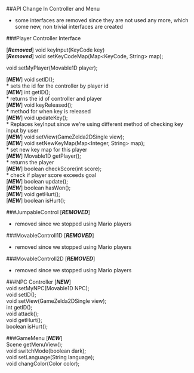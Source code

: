 ##API Change In Controller and Menu

* some interfaces are removed since they are not used any more, which some new, non trivial interfaces are created


###Player Controller Interface

[***Removed***]  void keyInput(KeyCode key)  
[***Removed***]  void setKeyCodeMap(Map<KeyCode, String> map);

void setMyPlayer(Movable1D player);
  
  
[***NEW***]  void setID();  
    * sets the id for the controller by player id  
[***NEW***]  int getID();  
    * returns the id of controller and player  
[***NEW***]  void keyReleased();  
    * method for when key is released  
[***NEW***]  void updateKey();  
    * Replaces keyInput since we're using different method of checking key input by user  
[***NEW***]   void setView(GameZelda2DSingle view);  
[***NEW***]  void setNewKeyMap(Map<Integer, String> map);  
    * set new key map for this player  
[***NEW***]   Movable1D getPlayer();  
    * returns the player  
[***NEW***]   boolean checkScore(int score);  
    * check if player score exceeds goal  
[***NEW***]   boolean update();  
[***NEW***]   boolean hasWon();  
[***NEW***]   void getHurt();  
[***NEW***]   boolean isHurt();  



###JumpableControl [***REMOVED***]  
   * removed since we stopped using Mario players

###MovableControll1D [***REMOVED***]  
   * removed since we stopped using Mario players

###MovableControll2D [***REMOVED***]  
   * removed since we stopped using Mario players


###NPC Controller [***NEW***]  
  void setMyNPC(Movable1D NPC);  
  void setID();  
  void setView(GameZelda2DSingle view);  
  int getID();  
  void attack();  
  void getHurt();  
  boolean isHurt();  
 
 
 
 ###GameMenu [***NEW***]  
 Scene getMenuView();  
 void switchMode(boolean dark);  
 void setLanguage(String language);  
 void changColor(Color color);  